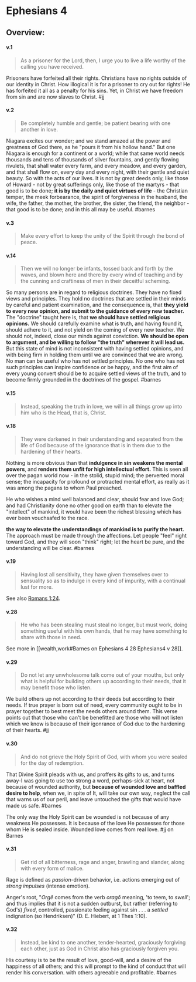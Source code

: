 # Ephesians 4

## Overview:

#### v.1
>As a prisoner for the Lord, then, I urge you to live a life worthy of the calling you have received.

Prisoners have forfeited all their rights. Christians have no rights outside of our identity in Christ. How illogical it is for a prisoner to cry out for rights! He has forfeited it all as a penalty for his sins. Yet, in Christ we have freedom from sin and are now slaves to Christ.
#jj 

#### v.2
>Be completely humble and gentle; be patient bearing with one another in love.

Niagara excites our wonder; and we stand amazed at the power and greatness of God there, as he "pours it from his hollow hand." But one Niagara is enough for a continent or a world; while that same world needs thousands and tens of thousands of silver fountains, and gently flowing rivulets, that shall water every farm, and every meadow, and every garden, and that shall flow on, every day and every night, with their gentle and quiet beauty. So with the acts of our lives. It is not by great deeds only, like those of Howard - not by great sufferings only, like those of the martyrs - that good is to be done; **it is by the daily and quiet virtues of life** - the Christian temper, the meek forbearance, the spirit of forgiveness in the husband, the wife, the father, the mother, the brother, the sister, the friend, the neighbor - that good is to be done; and in this all may be useful.
#barnes 

#### v.3
>Make every effort to keep the unity of the Spirit through the bond of peace.

#### v.14
>Then we will no longer be infants, tossed back and forth by the waves, and blown here and there by every wind of teaching and by the cunning and craftiness of men in their deceitful scheming.

So many persons are in regard to religious doctrines. They have no fixed views and principles. They hold no doctrines that are settled in their minds by careful and patient examination, and the consequence is, that **they yield to every new opinion, and submit to the guidance of every new teacher.** The "doctrine" taught here is, that **we should have settled religious opinions.** We should carefully examine what is truth, and having found it, should adhere to it, and not yield on the coming of every new teacher. We should not, indeed, close our minds against conviction. **We should be open to argument, and be willing to follow "the truth" wherever it will lead us.** But this state of mind is not inconsistent with having settled opinions, and with being firm in holding them until we are convinced that we are wrong. No man can be useful who has not settled principles. No one who has not such principles can inspire confidence or be happy, and the first aim of every young convert should be to acquire settled views of the truth, and to become firmly grounded in the doctrines of the gospel.
#barnes 

#### v.15
>Instead, speaking the truth in love, we will in all things grow up into him who is the Head, that is, Christ.

#### v.18
>They were darkened in their understanding and separated from the life of God because of the ignorance that is in them due to the hardening of their hearts.

Nothing is more obvious than that **indulgence in sin weakens the mental powers**, and **renders them unfit for high intellectual effort.** This is seen all over the pagan world now - in the stolid, stupid mind; the perverted moral sense; the incapacity for profound or protracted mental effort, as really as it was among the pagans to whom Paul preached.

He who wishes a mind well balanced and clear, should fear and love God; and had Christianity done no other good on earth than to elevate the "intellect" of mankind, it would have been the richest blessing which has ever been vouchsafed to the race.

**the way to elevate the understandings of mankind is to purify the heart.** The approach must be made through the affections. Let people "feel" right toward God, and they will soon "think" right; let the heart be pure, and the understanding will be clear.
#barnes 

#### v.19
>Having lost all sensitivity, they have given themselves over to sensuality so as to indulge in every kind of impurity, with a continual lust for more.

See also [Romans 1:24](Romans1#v.24).

#### v.28
> He who has been stealing must steal no longer, but must work, doing something useful with his own hands, that he may have something to share with those in need.

See more in [[wealth,work#Barnes on Ephesians 4 28 Ephesians4 v 28]].

#### v.29
>Do not let any unwholesome talk come out of your mouths, but only what is helpful for building others up according to their needs, that it may benefit those who listen.

We build others up not according to their deeds but according to their needs. If true prayer is born out of need, every community ought to be in prayer together to best meet the needs others around them. This verse points out that those who can't be benefitted are those who will not listen which we know is because of their igonrance of God due to the hardening of their hearts.
#jj 

#### v.30
>And do not grieve the Holy Spirit of God, with whom you were sealed for the day of redemption.

That Divine Spirit pleads with us, and proffers its gifts to us, and turns away-I was going to use too strong a word, perhaps-sick at heart, not because of wounded authority, but **because of wounded love and baffled desire to help**, when we, in spite of It, will take our own way, neglect the call that warns us of our peril, and leave untouched the gifts that would have made us safe.
#barnes

The only way the Holy Spirit can be wounded is not because of any weakness He possesses. It is because of the love He possesses for those whom He is sealed inside. Wounded love comes from real love. 
#jj on Barnes

#### v.31
>Get rid of all bitterness, rage and anger, brawling and slander, along with every form of malice.

Rage is defined as _passion_-driven behavior, i.e. actions emerging out of _strong impulses_ (intense emotion).

Anger's root, "_Orgē_ comes from the verb _oragō_ meaning, 'to teem, to _swell_'; and thus implies that it is not a sudden outburst, but rather (referring to God's) _fixed_, controlled, passionate feeling against sin . . . a _settled_ indignation (so Hendriksen)" (D. E. Hiebert, at 1 Thes 1:10).

#### v.32
>Instead, be kind to one another, tender-hearted, graciously forgiving each other, just as God in Christ also has graciously forgiven you.

His courtesy is to be the result of love, good-will, and a desire of the happiness of all others; and this will prompt to the kind of conduct that will render his conversation. with others agreeable and profitable.
#barnes 